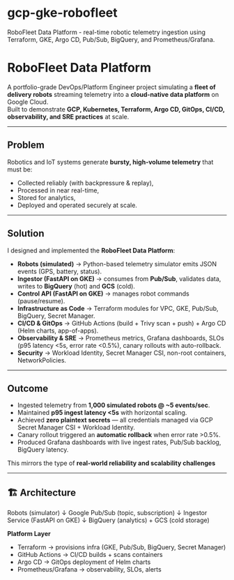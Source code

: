 # gcp-gke-robofleet
RoboFleet Data Platform - real-time robotic telemetry ingestion using Terraform, GKE, Argo CD, Pub/Sub, BigQuery, and Prometheus/Grafana.
#  RoboFleet Data Platform

A portfolio-grade DevOps/Platform Engineer project simulating a **fleet of delivery robots** streaming telemetry into a **cloud-native data platform** on Google Cloud.  
Built to demonstrate **GCP, Kubernetes, Terraform, Argo CD, GitOps, CI/CD, observability, and SRE practices** at scale.

---

## Problem
Robotics and IoT systems generate **bursty, high-volume telemetry** that must be:
- Collected reliably (with backpressure & replay),
- Processed in near real-time,
- Stored for analytics,
- Deployed and operated securely at scale.

---

## Solution
I designed and implemented the **RoboFleet Data Platform**:

- **Robots (simulated)** → Python-based telemetry simulator emits JSON events (GPS, battery, status).  
- **Ingestor (FastAPI on GKE)** → consumes from **Pub/Sub**, validates data, writes to **BigQuery** (hot) and **GCS** (cold).  
- **Control API (FastAPI on GKE)** → manages robot commands (pause/resume).  
- **Infrastructure as Code** → Terraform modules for VPC, GKE, Pub/Sub, BigQuery, Secret Manager.  
- **CI/CD & GitOps** → GitHub Actions (build + Trivy scan + push) + Argo CD (Helm charts, app-of-apps).  
- **Observability & SRE** → Prometheus metrics, Grafana dashboards, SLOs (p95 latency <5s, error rate <0.5%), canary rollouts with auto-rollback.  
- **Security** → Workload Identity, Secret Manager CSI, non-root containers, NetworkPolicies.

---

## Outcome
- Ingested telemetry from **1,000 simulated robots @ ~5 events/sec**.  
- Maintained **p95 ingest latency <5s** with horizontal scaling.  
- Achieved **zero plaintext secrets** — all credentials managed via GCP Secret Manager CSI + Workload Identity.  
- Canary rollout triggered an **automatic rollback** when error rate >0.5%.  
- Produced Grafana dashboards with live ingest rates, Pub/Sub backlog, BigQuery latency.

This mirrors the type of **real-world reliability and scalability challenges** 

---

## 🏗️ Architecture

Robots (simulator)
↓
Google Pub/Sub (topic, subscription)
↓
Ingestor Service (FastAPI on GKE)
↓
BigQuery (analytics) + GCS (cold storage)

**Platform Layer**
- Terraform → provisions infra (GKE, Pub/Sub, BigQuery, Secret Manager)  
- GitHub Actions → CI/CD builds + scans containers  
- Argo CD → GitOps deployment of Helm charts  
- Prometheus/Grafana → observability, SLOs, alerts  

